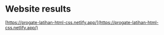 # Website results

[https://progate-latihan-html-css.netlify.app/](https://progate-latihan-html-css.netlify.app/)
